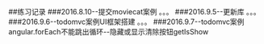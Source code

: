 ##练习记录
###2016.8.10--提交moviecat案例
。。。
###2016.9.5--更新库
。。。
###2016.9.6--todomvc案例UI框架搭建
。。。
###2016.9.7--todomvc案例
  angular.forEach不能跳出循环--隐藏或显示清除按钮getIsShow